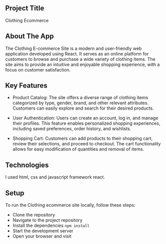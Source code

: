 ## Project Title

Clothing Ecommerce

## About The App

The Clothing E-commerce Site is a modern and user-friendly web application developed using React. It serves as an online platform for customers to browse and purchase a wide variety of clothing items. The site aims to provide an intuitive and enjoyable shopping experience, with a focus on customer satisfaction.

## Key Features

- Product Catalog: The site offers a diverse range of clothing items categorized by type, gender, brand, and other relevant attributes. Customers can easily explore and search for their desired products.

- User Authentication: Users can create an account, log in, and manage their profiles. This feature enables personalized shopping experiences, including saved preferences, order history, and wishlists.

- Shopping Cart: Customers can add products to their shopping cart, review their selections, and proceed to checkout. The cart functionality allows for easy modification of quantities and removal of items.

## Technologies

I used html, css and javascript framework react.

## Setup

To run the Clothing ecommerce site locally, follow these steps:

- Clone the repository
- Navigate to the project repository
- Install the dependencies `npm install`
- Start the development server
- Open your browser and visit
